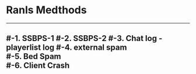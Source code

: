 # Ranls Medthods
-----------------
#-1. SSBPS-1 
#-2. SSBPS-2 
#-3. Chat log - playerlist log 
#-4. external spam                                                                                                                                                          
#-5. Bed Spam  
#-6. Client Crash
-----------------
